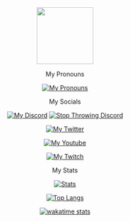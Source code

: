 <div align="center">
    <img height="128" src="https://avatars.githubusercontent.com/u/72676863?v=4">
</div>


<div align="center">

My Pronouns

[![My Pronouns](https://img.shields.io/endpoint?color=gold&logo=pronouns&style=for-the-badge&url=https://pronoundb.org/shields/616fed8580a76173e9650045)](https://pronoundb.org)

My Socials

[![My Discord](https://img.shields.io/discord/784293822879760415?color=blue&label=Gamer%20Lounge&style=for-the-badge)](https://inv.wtf/strqtz)
[![Stop Throwing Discord](https://img.shields.io/discord/900692529048080424?color=red&label=Stop%20Throwing%20Guild&style=for-the-badge)](https://discord.gg/R8sxj8ZJns)

[![My Twitter](https://img.shields.io/twitter/follow/Strqtz_?color=green&style=for-the-badge)](https://twitter.com/Strqtz_)

[![My Youtube](https://img.shields.io/youtube/channel/subscribers/UCLxv3Z1PaaceeqWMQhTurJw?style=for-the-badge)](https://youtube.com/channel/UCLxv3Z1PaaceeqWMQhTurJw)

[![My Twitch](https://img.shields.io/twitch/status/strqtz_?color=purple&style=for-the-badge)](https://twitch.tv/strqtz_)

My Stats

[![Stats](https://github-readme-stats.vercel.app/api?username=Strqtz&count_private=true&show_icons=true&theme=github_dark)](https://github.com/Strqtz)

[![Top Langs](https://github-readme-stats.vercel.app/api/top-langs/?username=Strqtz&theme=github_dark&layout=compact)](https://github.com/anuraghazra/github-readme-stats)

[![wakatime stats](https://github-readme-stats.vercel.app/api/wakatime?username=Strqtz&theme=github_dark&layout=compact)](https://strqtz.github.io)

</div>
